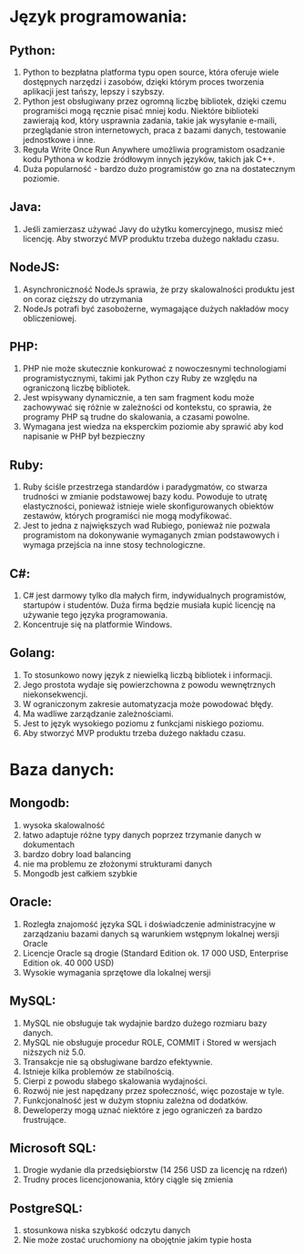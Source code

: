 # Język programowania:
## Python:
1. Python to bezpłatna platforma typu open source, która oferuje wiele dostępnych narzędzi i zasobów, dzięki którym proces tworzenia aplikacji jest tańszy, lepszy i szybszy.
2. Python jest obsługiwany przez ogromną liczbę bibliotek, dzięki czemu programiści mogą ręcznie pisać mniej kodu. Niektóre biblioteki zawierają kod, który usprawnia zadania, takie jak wysyłanie e-maili, przeglądanie stron internetowych, praca z bazami danych, testowanie jednostkowe i inne.
3. Reguła Write Once Run Anywhere umożliwia programistom osadzanie kodu Pythona w kodzie źródłowym innych języków, takich jak C++.
4. Duża popularność - bardzo dużo programistów go zna na dostatecznym poziomie.

## Java:
1. Jeśli zamierzasz używać Javy do użytku komercyjnego, musisz mieć licencję.
Aby stworzyć MVP produktu trzeba dużego nakładu czasu.

## NodeJS:
1. Asynchroniczność NodeJs sprawia, że przy skalowalności produktu jest on coraz cięższy do utrzymania
2. NodeJs potrafi być zasobożerne, wymagające dużych nakładów mocy obliczeniowej.

## PHP:
1. PHP nie może skutecznie konkurować z nowoczesnymi technologiami programistycznymi, takimi jak Python czy Ruby ze względu na ograniczoną liczbę bibliotek.
2. Jest wpisywany dynamicznie, a ten sam fragment kodu może zachowywać się różnie w zależności od kontekstu, co sprawia, że ​​programy PHP są trudne do skalowania, a czasami powolne.
3. Wymagana jest wiedza na eksperckim poziomie aby sprawić aby kod napisanie w PHP był bezpieczny

## Ruby:
1. Ruby ściśle przestrzega standardów i paradygmatów, co stwarza trudności w zmianie podstawowej bazy kodu. Powoduje to utratę elastyczności, ponieważ istnieje wiele skonfigurowanych obiektów zestawów, których programiści nie mogą modyfikować.
2. Jest to jedna z największych wad Rubiego, ponieważ nie pozwala programistom na dokonywanie wymaganych zmian podstawowych i wymaga przejścia na inne stosy technologiczne.

## C#:
1. C# jest darmowy tylko dla małych firm, indywidualnych programistów, startupów i studentów. Duża firma będzie musiała kupić licencję na używanie tego języka programowania.
2. Koncentruje się na platformie Windows.

## Golang:

1. To stosunkowo nowy język z niewielką liczbą bibliotek i informacji.
2. Jego prostota wydaje się powierzchowna z powodu wewnętrznych niekonsekwencji.
3. W ograniczonym zakresie automatyzacja może powodować błędy.
4. Ma wadliwe zarządzanie zależnościami.
5. Jest to język wysokiego poziomu z funkcjami niskiego poziomu.
6. Aby stworzyć MVP produktu trzeba dużego nakładu czasu.

# Baza danych:
## Mongodb:
1. wysoka skalowalność
2. łatwo adaptuje różne typy danych poprzez trzymanie danych w dokumentach
3. bardzo dobry load balancing
4. nie ma problemu ze złożonymi strukturami danych
5. Mongodb jest całkiem szybkie

## Oracle:
1. Rozległa znajomość języka SQL i doświadczenie administracyjne w zarządzaniu bazami danych są warunkiem wstępnym lokalnej wersji Oracle
2. Licencje Oracle są drogie (Standard Edition ok. 17 000 USD, Enterprise Edition ok. 40 000 USD)
3. Wysokie wymagania sprzętowe dla lokalnej wersji

## MySQL:
1. MySQL nie obsługuje tak wydajnie bardzo dużego rozmiaru bazy danych.
2. MySQL nie obsługuje procedur ROLE, COMMIT i Stored w wersjach niższych niż 5.0.
3. Transakcje nie są obsługiwane bardzo efektywnie.
4. Istnieje kilka problemów ze stabilnością.
5. Cierpi z powodu słabego skalowania wydajności.
6. Rozwój nie jest napędzany przez społeczność, więc pozostaje w tyle.
7. Funkcjonalność jest w dużym stopniu zależna od dodatków.
8. Deweloperzy mogą uznać niektóre z jego ograniczeń za bardzo frustrujące.

## Microsoft SQL:
1. Drogie wydanie dla przedsiębiorstw (14 256 USD za licencję na rdzeń)
2. Trudny proces licencjonowania, który ciągle się zmienia

## PostgreSQL:
1. stosunkowa niska szybkość odczytu danych
2. Nie może zostać uruchomiony na obojętnie jakim typie hosta

